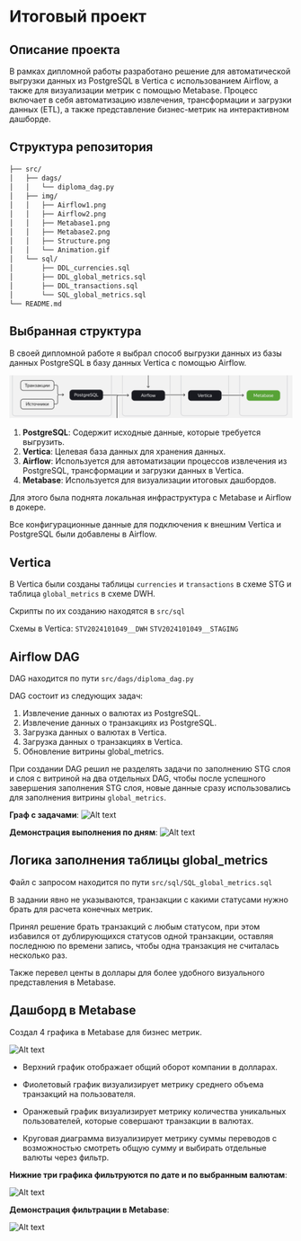 # Итоговый проект

## Описание проекта

В рамках дипломной работы разработано решение для автоматической выгрузки данных из PostgreSQL в Vertica с использованием Airflow, а также для визуализации метрик с помощью Metabase. Процесс включает в себя автоматизацию извлечения, трансформации и загрузки данных (ETL), а также представление бизнес-метрик на интерактивном дашборде.

## Структура репозитория

```DE-PROJECT-FINAL/
├── src/
│   ├── dags/
│   │   └── diploma_dag.py
│   ├── img/
│   │   ├── Airflow1.png
│   │   ├── Airflow2.png
│   │   ├── Metabase1.png
│   │   ├── Metabase2.png
│   │   ├── Structure.png
│   │   └── Animation.gif
│   └── sql/
│       ├── DDL_currencies.sql
│       ├── DDL_global_metrics.sql
│       ├── DDL_transactions.sql
│       └── SQL_global_metrics.sql
└── README.md
```

## Выбранная структура

В своей дипломной работе я выбрал способ выгрузки данных из базы данных PostgreSQL в базу данных Vertica с помощью Airflow.

![Alt text](src/img/Structure.png)

1. __PostgreSQL__: Содержит исходные данные, которые требуется выгрузить.
2. __Vertica__: Целевая база данных для хранения данных.
3. __Airflow__: Используется для автоматизации процессов извлечения из PostgreSQL, трансформации и загрузки данных в Vertica.
4. __Metabase__: Используется для визуализации итоговых дашбордов.


Для этого была поднята локальная инфраструктура с Metabase и Airflow в докере.

Все конфигурационные данные для подключения к внешним Vertica и PostgreSQL были добавлены в Airflow.

## Vertica

В Vertica были созданы таблицы ```currencies``` и ```transactions``` в схеме STG и таблица ```global_metrics``` в схеме DWH.

Скрипты по их созданию находятся в ```src/sql```

Схемы в Vertica: 
```STV2024101049__DWH```
```STV2024101049__STAGING```

## Airflow DAG

DAG находится по пути ```src/dags/diploma_dag.py```

DAG состоит из следующих задач:
1. Извлечение данных о валютах из PostgreSQL.
2. Извлечение данных о транзакциях из PostgreSQL.
3. Загрузка данных о валютах в Vertica.
4. Загрузка данных о транзакциях в Vertica.
5. Обновление витрины global_metrics.

При создании DAG решил не разделять задачи по заполнению STG слоя и слоя с витриной на два отдельных DAG, чтобы после успешного завершения заполнения STG слоя, новые данные сразу использовались для заполнения витрины ```global_metrics```.

__Граф с задачами__:
![Alt text](src/img/Airflow1.png)

__Демонстрация выполнения по дням__:
![Alt text](src/img/Airflow2.png)

## Логика заполнения таблицы global_metrics

Файл с запросом находится по пути ```src/sql/SQL_global_metrics.sql```

В задании явно не указываются, транзакции с какими статусами нужно брать для расчета конечных метрик.

Принял решение брать транзакций с любым статусом, при этом избавился от дублирующихся статусов одной транзакции, оставляя последнюю по времени запись, чтобы одна транзакция не считалась несколько раз.

Также перевел центы в доллары для более удобного визуального представления в Metabase.

## Дашборд в Metabase

Создал 4 графика в Metabase для бизнес метрик.

![Alt text](src/img/Metabase1.png)

- Верхний график отображает общий оборот компании в долларах.

- Фиолетовый график визуализирует метрику среднего объема транзакций на пользователя.

- Оранжевый график визуализирует метрику количества уникальных пользователей, которые совершают транзакции в валютах.

- Круговая диаграмма визуализирует метрику суммы переводов с возможностью смотреть общую сумму и выбирать отдельные валюты через фильтр.

__Нижние три графика фильтруются по дате и по выбранным валютам__:

![Alt text](src/img/Metabase2.png)


__Демонстрация фильтрации в Metabase__:

![Alt text](src/img/Animation.gif)

